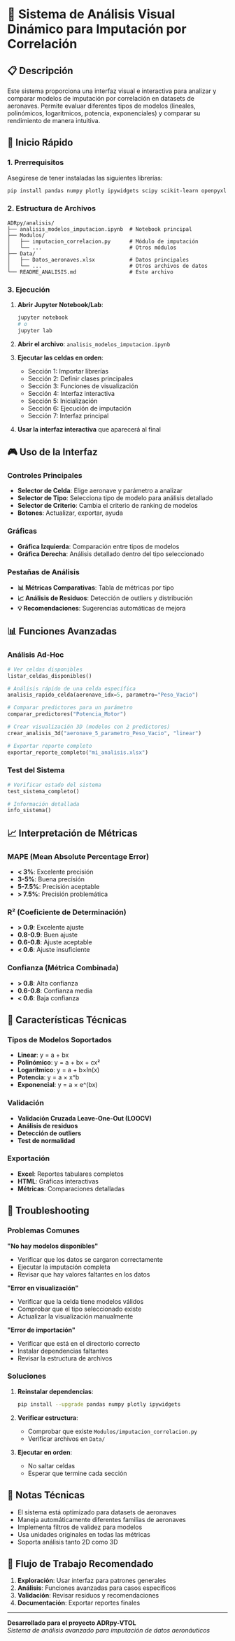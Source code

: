 # 🎯 Sistema de Análisis Visual Dinámico para Imputación por Correlación

## 📋 Descripción

Este sistema proporciona una interfaz visual e interactiva para analizar y comparar modelos de imputación por correlación en datasets de aeronaves. Permite evaluar diferentes tipos de modelos (lineales, polinómicos, logarítmicos, potencia, exponenciales) y comparar su rendimiento de manera intuitiva.

## 🚀 Inicio Rápido

### 1. Prerrequisitos

Asegúrese de tener instaladas las siguientes librerías:

```bash
pip install pandas numpy plotly ipywidgets scipy scikit-learn openpyxl
```

### 2. Estructura de Archivos

```
ADRpy/analisis/
├── analisis_modelos_imputacion.ipynb  # Notebook principal
├── Modulos/
│   ├── imputacion_correlacion.py      # Módulo de imputación
│   └── ...                            # Otros módulos
├── Data/
│   ├── Datos_aeronaves.xlsx           # Datos principales
│   └── ...                            # Otros archivos de datos
└── README_ANALISIS.md                 # Este archivo
```

### 3. Ejecución

1. **Abrir Jupyter Notebook/Lab**:
   ```bash
   jupyter notebook
   # o
   jupyter lab
   ```

2. **Abrir el archivo**: `analisis_modelos_imputacion.ipynb`

3. **Ejecutar las celdas en orden**:
   - Sección 1: Importar librerías
   - Sección 2: Definir clases principales
   - Sección 3: Funciones de visualización
   - Sección 4: Interfaz interactiva
   - Sección 5: Inicialización
   - Sección 6: Ejecución de imputación
   - Sección 7: Interfaz principal

4. **Usar la interfaz interactiva** que aparecerá al final

## 🎮 Uso de la Interfaz

### Controles Principales

- **Selector de Celda**: Elige aeronave y parámetro a analizar
- **Selector de Tipo**: Selecciona tipo de modelo para análisis detallado
- **Selector de Criterio**: Cambia el criterio de ranking de modelos
- **Botones**: Actualizar, exportar, ayuda

### Gráficas

- **Gráfica Izquierda**: Comparación entre tipos de modelos
- **Gráfica Derecha**: Análisis detallado dentro del tipo seleccionado

### Pestañas de Análisis

- **📊 Métricas Comparativas**: Tabla de métricas por tipo
- **📈 Análisis de Residuos**: Detección de outliers y distribución
- **💡 Recomendaciones**: Sugerencias automáticas de mejora

## 📊 Funciones Avanzadas

### Análisis Ad-Hoc

```python
# Ver celdas disponibles
listar_celdas_disponibles()

# Análisis rápido de una celda específica
analisis_rapido_celda(aeronave_idx=5, parametro="Peso_Vacio")

# Comparar predictores para un parámetro
comparar_predictores("Potencia_Motor")

# Crear visualización 3D (modelos con 2 predictores)
crear_analisis_3d("aeronave_5_parametro_Peso_Vacio", "linear")

# Exportar reporte completo
exportar_reporte_completo("mi_analisis.xlsx")
```

### Test del Sistema

```python
# Verificar estado del sistema
test_sistema_completo()

# Información detallada
info_sistema()
```

## 📈 Interpretación de Métricas

### MAPE (Mean Absolute Percentage Error)
- **< 3%**: Excelente precisión
- **3-5%**: Buena precisión
- **5-7.5%**: Precisión aceptable
- **> 7.5%**: Precisión problemática

### R² (Coeficiente de Determinación)
- **> 0.9**: Excelente ajuste
- **0.8-0.9**: Buen ajuste
- **0.6-0.8**: Ajuste aceptable
- **< 0.6**: Ajuste insuficiente

### Confianza (Métrica Combinada)
- **> 0.8**: Alta confianza
- **0.6-0.8**: Confianza media
- **< 0.6**: Baja confianza

## 🔧 Características Técnicas

### Tipos de Modelos Soportados
- **Linear**: y = a + bx
- **Polinómico**: y = a + bx + cx²
- **Logarítmico**: y = a + b×ln(x)
- **Potencia**: y = a × x^b
- **Exponencial**: y = a × e^(bx)

### Validación
- **Validación Cruzada Leave-One-Out (LOOCV)**
- **Análisis de residuos**
- **Detección de outliers**
- **Test de normalidad**

### Exportación
- **Excel**: Reportes tabulares completos
- **HTML**: Gráficas interactivas
- **Métricas**: Comparaciones detalladas

## 🚨 Troubleshooting

### Problemas Comunes

**"No hay modelos disponibles"**
- Verificar que los datos se cargaron correctamente
- Ejecutar la imputación completa
- Revisar que hay valores faltantes en los datos

**"Error en visualización"**
- Verificar que la celda tiene modelos válidos
- Comprobar que el tipo seleccionado existe
- Actualizar la visualización manualmente

**"Error de importación"**
- Verificar que está en el directorio correcto
- Instalar dependencias faltantes
- Revisar la estructura de archivos

### Soluciones

1. **Reinstalar dependencias**:
   ```bash
   pip install --upgrade pandas numpy plotly ipywidgets
   ```

2. **Verificar estructura**:
   - Comprobar que existe `Modulos/imputacion_correlacion.py`
   - Verificar archivos en `Data/`

3. **Ejecutar en orden**:
   - No saltar celdas
   - Esperar que termine cada sección

## 📝 Notas Técnicas

- El sistema está optimizado para datasets de aeronaves
- Maneja automáticamente diferentes familias de aeronaves
- Implementa filtros de validez para modelos
- Usa unidades originales en todas las métricas
- Soporta análisis tanto 2D como 3D

## 🎯 Flujo de Trabajo Recomendado

1. **Exploración**: Usar interfaz para patrones generales
2. **Análisis**: Funciones avanzadas para casos específicos  
3. **Validación**: Revisar residuos y recomendaciones
4. **Documentación**: Exportar reportes finales

---

**Desarrollado para el proyecto ADRpy-VTOL**  
*Sistema de análisis avanzado para imputación de datos aeronáuticos*
